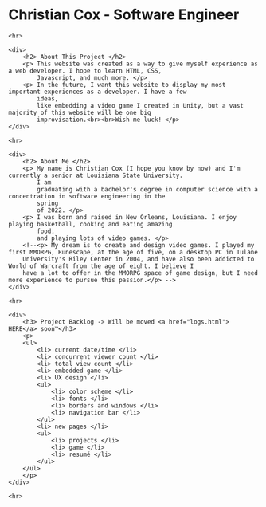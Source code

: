 <html lang="en">

<head>
    <meta charset="UTF-8">
    <meta http-equiv="X-UA-Compatible" content="IE=edge">
    <meta name="viewport" content="width=device-width, initial-scale=1.0">
    <title>Christian - Home </title>
</head>

<body>
    <h1><b> Christian Cox - Software Engineer </b></h1>
    
    <hr>
    
    <div>
        <h2> About This Project </h2>
        <p> This website was created as a way to give myself experience as a web developer. I hope to learn HTML, CSS,
            Javascript, and much more. </p>
        <p> In the future, I want this website to display my most important experiences as a developer. I have a few
            ideas,
            like embedding a video game I created in Unity, but a vast majority of this website will be one big
            improvisation.<br><br>Wish me luck! </p>
    </div>
    
    <hr>
    
    <div>
        <h2> About Me </h2>
        <p> My name is Christian Cox (I hope you know by now) and I'm currently a senior at Louisiana State University.
            I am
            graduating with a bachelor's degree in computer science with a concentration in software engineering in the
            spring
            of 2022. </p>
        <p> I was born and raised in New Orleans, Louisiana. I enjoy playing basketball, cooking and eating amazing
            food,
            and playing lots of video games. </p>
        <!--<p> My dream is to create and design video games. I played my first MMORPG, Runescape, at the age of five, on a desktop PC in Tulane
        University's Riley Center in 2004, and have also been addicted to World of Warcraft from the age of eight. I believe I
        have a lot to offer in the MMORPG space of game design, but I need more experience to pursue this passion.</p> -->
    </div>
    
    <hr>
    
    <div>
        <h3> Project Backlog -> Will be moved <a href="logs.html"> HERE</a> soon™</h3>
        <p>
        <ul>
            <li> current date/time </li>
            <li> concurrent viewer count </li>
            <li> total view count </li>
            <li> embedded game </li>
            <li> UX design </li>
            <ul>
                <li> color scheme </li>
                <li> fonts </li>
                <li> borders and windows </li>
                <li> navigation bar </li>
            </ul>
            <li> new pages </li>
            <ul>
                <li> projects </li>
                <li> game </li>
                <li> resumé </li>
            </ul>
        </ul>
        </p>
    </div>
    
    <hr>

</body>

</html>
